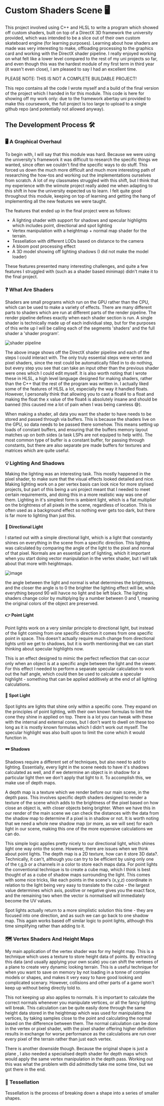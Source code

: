 # Custom Shaders Scene 🖥

This project involved using C++ and HLSL to write a program which showed off custom shaders, built on top of a DirectX 3D
framework the university provided, which was intended to be a slice out of their own custom skateboard engine (for learning 
purposes). Learning about how shaders are made was very interesting to make, offloading processing to the graphics card 
and working with the DirectX shader pipeline. I really enjoyed working on what felt like a lower level compared to the 
rest of my uni projects so far, and even though this was the hardest module of my first term in third year (it wasn't 
even close), I am pleased to say I had an excellent time.

PLEASE NOTE: THIS IS NOT A COMPLETE BUILDABLE PROJECT! 

This repo contains all the code I wrote myself and a build of the final version of the project which I handed in for 
this module. This code is here for showing off my work only: due to the framework abertay uni provided to make this 
coursework, the full project is too large to upload to a single github repo (and potentially not allowed anyway).

## The Development Process 🛠

### 🖥 A Graphical Overhaul
To begin with, I will say that this module was hard. Because we were using the university's framework it was difficult to 
research the specific things we wanted, since often we couldn't find the specific ways to do stuff. This forced us down 
the much more difficult and much more interesting path of researching the how-tos and working out the implementations 
ourselves from scratch. A lot of my classmates struggled with this shift, but I think that my experience with the wiimote
project really aided me when adapting to this shift in how the university expected us to learn. I felt quite good 
throughout this module, keeping on top of learning and getting the hang of implementing all the new features we were taught.

The features that ended up in the final project were as follows:
- A lighting shader with support for shadows and specular highlights which includes point, directional and spot lighting
- Vertex manipulation with a heightmap + normal map shader for the terrain.
- Tessellation with different LODs based on distance to the camera
- A bloom post processing effect
- A 3D model showing off lighting shadows (I did not make the model loader)

These features presented many interesting challenges, and quite a few features I struggled with (such as a shader based 
minimap) didn't make it to the final project.

### ❓ What Are Shaders
Shaders are small programs which run on the GPU rather than the CPU, which can be used to make a variety of effects. There
are many different parts to shaders which are run at different parts of the render pipeline. The render pipeline defines 
exactly when each shader section is run. A single shader is technically made up of each individual step, but for the purposes 
of this write up I will be calling each of the segments 'shaders' and the full shader a 'shader program'.

![shader pipeline](https://github.com/user-attachments/assets/43340ea9-ed24-427f-9b9b-7b0d76e2d5de)

The above image shows off the DirectX shader pipeline and each of the steps I could interact with. The only truly essential
steps were vertex and pixel shaders, since the rest could be automatically filled in to do nothing, but every step you see
that can take an input other than the previous shader were ones which I could edit myself. It is also worth noting that I
wrote these in HLSL, a high level language designed for making shaders, rather than the C++ that the rest of the program was
written in. I actually liked some of the features of HLSL a lot, especially the way it handled floats. However, I personally
think that allowing you to cast a float4 to a float and making the float the x value of the float4 is absolutely insane and 
should be banned (this caused me a lot of pain when I was being careless 😅).

When making a shader, all data you want the shader to have needs to be stored and passed through via buffers. This is because
the shaders live on the GPU, so data needs to be passed there somehow. This means setting up loads of constant buffers, and 
ensuring that the buffers memory layout matches up on both sides (a task LSPs are not equiped to help with). The most common
type of buffer is a constant buffer, for passing through constants, but there are also separate pre made buffers for textures
and matrices which are quite useful.

### 💡 Lighting And Shadows
Making the lighting was an interesting task. This mostly happened in the pixel shader, to make sure that the visual effects 
looked detailed and nice. Making lighting work on a per vertex basis can look nice for more stylised projects, but part of
this being a uni project meant that I needed to meet certain requirements, and doing this in a more realistic way was one of
them. Lighting in it's simplest form is ambient light, which is a flat multiplier on the brightness of all pixels in the
scene, regardless of location. This is often used as a background effect so nothing ever gets too dark, but there is far more
to lighting than just this.

#### 🧭 Directional Light
I started out with a simple directional light, which is a light that constantly shines on everything in the scene from a 
specific direction. This lighting was calculated by comparing the angle of the light to the pixel and normal of that pixel. 
Normals are an essential part of lighting, which it important when you start doing vector manipulation in the vertex shader, 
but I will talk about that more with heightmaps.

![image](https://github.com/user-attachments/assets/18b41f16-c990-4f50-80de-0285c9be97c0)

the angle between the light and normal is what determines the brightness, and the closer the angle is to 0 the brighter the
lighting effect will be, while everything beyond 90 will havce no light and be left black. The lighting shaders change color
by multiplying by a number between 0 and 1, meaning the original colors of the object are preserved.

#### 👉 Point Light
Point lights work on a very similar principle to directional light, but instead of the light coming from one specific direction
it comes from one specific point in space. This doesn't actually require much change from directional lights until we get to
shadows, but it is worth mentioning that we can start thinking about specular highlights now. 

This is an effect designed to mimic the perfect reflection that can occur only when an object is at a specific angle between the 
light and the viewer. For this effect I needed to perform a separate specular calculation to work out the half angle, which could 
then be used to calculate a specular highlight - something that can be applied additively at the end of all lighting calculations.

#### 🔦 Spot Light
Spot lights are lights that shine only within a specific cone. They expand on the principles of point lighting, with their own
known formulas to limit the cone they shine in applied on top. There is a lot you can tweak with these with the internal and
external cones, but I don't want to dwell on these too long as it is mostly known formulas which I didn't work out myself. The 
specular highlight was also built upon to limit the cone which it would function in.

#### 🕶 Shadows
Shadows require a different set of techniques, but also need to add to lighting. Essentially, every light in the scene needs to 
have it's shadows calculated as well, and if we determine an object is in shadow for a particular light then we don't apply that
light to it. To accomplish this, we make use of depth maps. 

A depth map is a texture which we render before our main scene, in the depth pass. This involves specific depth shaders designed
to render a texture of the scene which adds to the brightness of the pixel based on how close an object is, with closer objects 
being brighter. When we have this in our render of the main scene we can check the distances with the data from the shadow map to
determine if a pixel is in shadow or not. It is worth noting that we need a whole new shadow map (or more, as we will see) for 
each light in our scene, making this one of the more expensive calculations we can do.

This simple logic applies pretty nicely to our directional light, which shines light one way onto the scene. However, there are 
issues when we think about point lights. The depth map is a 2D  texture, how can it store 3D data?. Technically, it can't,
although you can try to be efficient by using only one of the r,g,b or a channels in a color to store each maps data. For point 
lights the conventional technique is to create a cube map, which I think is best thought of as a cube of shadow maps surrounding
the light. This comes with some nice tricks, like each points in the scene's (x,y,z) coordinate in relation to the light being very 
easy to translate to the cube - the largest value determines which axis, positive or negative gives you the exact face, and the
remaining two when the vector is normalised will immediately become the UV values.

Spot lights actually return to a more simplistic solution this time - they are focused into one direction, and as such we can go
back to one shadow map. This again works based off similar logic to point lights, although this time simplifying rather than 
adding to it.

### 🗺 Vertex Shaders And Height Maps
My main application of the vertex shader was for my height map. This is a technique which uses a texture to store height data of
points. By extracting this data (and usually applying your own scale) you can shift the vertexes of a plane to create very 
dynamic looking terrain. This is a useful technique for when you want to save on memory by not loading in a tonne of complex
models or shapes, and makes it very easy to have good looking and complicated scenary. However, collisions and other parts of a
game won't keep up without being directly told to.

This not keeping up also applies to normals. It is important to calculate the correct normals whenever you manipulate vertices, 
or all the fancy lighting will break. This calculation can be quite easily done through the same height data stored in the 
heightmap which was used for manipulating the vertices, by taking samples close to the point and calculating the normal based 
on the difference between them. The normal calculation can be done in the vertex or pixel shader, with the pixel shader 
offering higher definition results in exchange for worse performance as the calculations are run over every pixel of the terrain
rather than just each vertex.

There is another downside though. Because the original shape is just a plane , I also needed a specialised depth shader for 
depth maps which would apply the same vertex manipulation in the depth pass. Working out this was what the problem with did 
admittedly take me some time, but we got there in the end.

### 📐 Tessellation
Tessellation is the process of breaking down a shape into a series of smaller shapes. 









